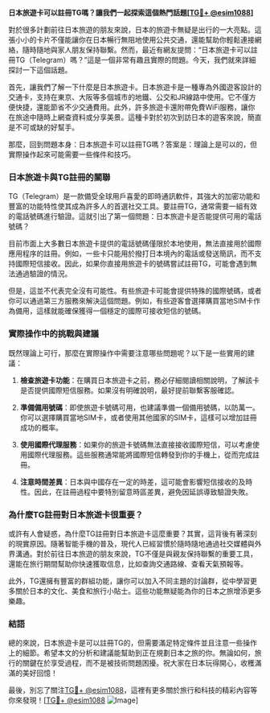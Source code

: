 **日本旅遊卡可以註冊TG嗎？讓我們一起探索這個熱門話題[[TG💪+ @esim1088](https://t.me/s/esim1088)]**

對於很多計劃前往日本旅遊的朋友來說，日本的旅遊卡無疑是出行的一大亮點。這張小小的卡片不僅能讓你在日本暢行無阻地使用公共交通，還能幫助你輕鬆連接網絡，隨時隨地與家人朋友保持聯繫。然而，最近有網友提問：“日本旅遊卡可以註冊TG（Telegram）嗎？”這是一個非常有趣且實際的問題。今天，我們就來詳細探討一下這個話題。

首先，讓我們了解一下什麼是日本旅遊卡。日本旅遊卡是一種專為外國遊客設計的交通卡，支持在東京、大阪等多個城市的地鐵、公交和JR線路中使用。它不僅方便快捷，還能節省不少交通費用。此外，許多旅遊卡還附帶免費WiFi服務，讓你在旅途中隨時上網查資料或分享美景。這種卡對於初次到訪日本的遊客來說，簡直是不可或缺的好幫手。

那麼，回到問題本身：日本旅遊卡可以註冊TG嗎？答案是：理論上是可以的，但實際操作起來可能需要一些條件和技巧。

### 日本旅遊卡與TG註冊的關聯

TG（Telegram）是一款備受全球用戶喜愛的即時通訊軟件，其強大的加密功能和豐富的功能特性使其成為許多人的首選社交工具。要註冊TG，通常需要一組有效的電話號碼進行驗證。這就引出了第一個問題：日本旅遊卡是否能提供可用的電話號碼？

目前市面上大多數日本旅遊卡提供的電話號碼僅限於本地使用，無法直接用於國際應用程序的註冊。例如，一些卡只能用於撥打日本境內的電話或發送簡訊，而不支持國際短信接收。因此，如果你直接用旅遊卡的號碼嘗試註冊TG，可能會遇到無法通過驗證的情況。

但是，這並不代表完全沒有可能性。有些旅遊卡可能會提供特殊的國際號碼，或者你可以通過第三方服務來解決這個問題。例如，有些遊客會選擇購買當地SIM卡作為備用，這樣就能確保獲得一個穩定的國際可接收短信的號碼。

### 實際操作中的挑戰與建議

既然理論上可行，那麼在實際操作中需要注意哪些問題呢？以下是一些實用的建議：

1. **檢查旅遊卡功能**：在購買日本旅遊卡之前，務必仔細閱讀相關說明，了解該卡是否提供國際短信服務。如果沒有明確說明，最好提前聯繫客服確認。

2. **準備備用號碼**：即使旅遊卡號碼可用，也建議準備一個備用號碼，以防萬一。你可以選擇購買當地SIM卡，或者使用其他國家的SIM卡，這樣可以增加註冊成功的概率。

3. **使用國際代理服務**：如果你的旅遊卡號碼無法直接接收國際短信，可以考慮使用國際代理服務。這些服務通常能將國際短信轉發到你的手機上，從而完成註冊。

4. **注意時間差異**：日本與中國存在一定的時差，這可能會影響短信接收的及時性。因此，在註冊過程中要特別留意時區差異，避免因延誤導致驗證失敗。

### 為什麼TG註冊對日本旅遊卡很重要？

或許有人會疑惑，為什麼TG註冊對日本旅遊卡這麼重要？其實，這背後有著深刻的現實原因。隨著智能手機的普及，現代人已經習慣於隨時隨地通過社交媒體與外界溝通。對於前往日本旅遊的朋友來說，TG不僅是與親友保持聯繫的重要工具，還能在旅行期間幫助你快速獲取信息，比如查詢交通路線、查看天氣預報等。

此外，TG還擁有豐富的群組功能，讓你可以加入不同主題的討論群，從中學習更多關於日本的文化、美食和旅行小貼士。這些功能無疑能為你的日本之旅增添更多樂趣。

### 結語

總的來說，日本旅遊卡是可以註冊TG的，但需要滿足特定條件並且注意一些操作上的細節。希望本文的分析和建議能幫助到正在規劃日本之旅的你。無論如何，旅行的關鍵在於享受過程，而不是被技術問題困擾。祝大家在日本玩得開心，收穫滿滿的美好回憶！

最後，別忘了關注[TG💪+ @esim1088](https://t.me/s/esim1088)，這裡有更多關於旅行和科技的精彩內容等你來發現！[[TG💪+ @esim1088](https://t.me/s/esim1088) ![Image](https://i.postimg.cc/4NQfJmqS/Snipaste-2025-05-13-00-14-12.png)]